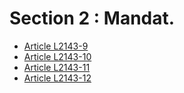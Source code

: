 # Section 2 : Mandat.

* [Article L2143-9](./LEGIARTI000006901633.md)
* [Article L2143-10](./LEGIARTI000006901634.md)
* [Article L2143-11](./LEGIARTI000028699237.md)
* [Article L2143-12](./LEGIARTI000006901636.md)
